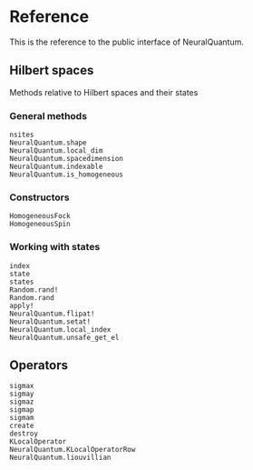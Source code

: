 # Reference

This is the reference to the public interface of NeuralQuantum.

## Hilbert spaces

Methods relative to Hilbert spaces and their states

### General methods

```@docs
nsites
NeuralQuantum.shape
NeuralQuantum.local_dim
NeuralQuantum.spacedimension
NeuralQuantum.indexable
NeuralQuantum.is_homogeneous
```

### Constructors

```@docs
HomogeneousFock
HomogeneousSpin
```

### Working with states

```@docs
index
state
states
Random.rand!
Random.rand
apply!
NeuralQuantum.flipat!
NeuralQuantum.setat!
NeuralQuantum.local_index
NeuralQuantum.unsafe_get_el
```

## Operators

```@docs
sigmax
sigmay
sigmaz
sigmap
sigmam
create
destroy
KLocalOperator
NeuralQuantum.KLocalOperatorRow
NeuralQuantum.liouvillian
```
